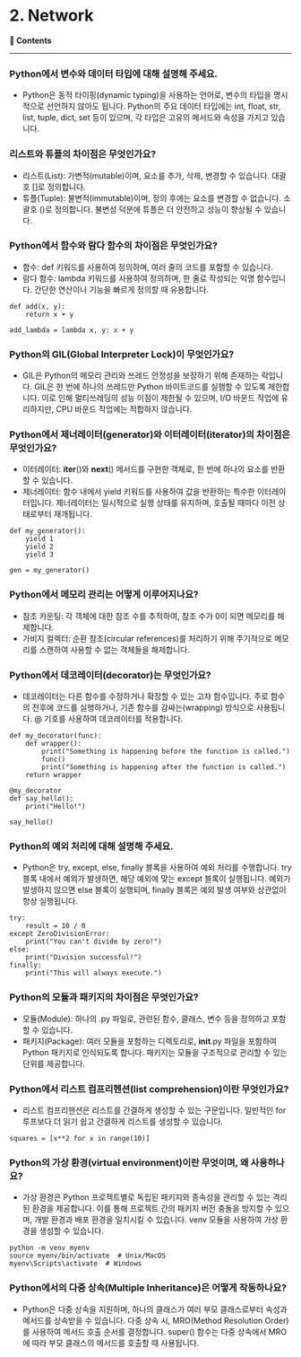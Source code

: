 # 2. Network
**:book: Contents**

---

### Python에서 변수와 데이터 타입에 대해 설명해 주세요.
* Python은 동적 타이핑(dynamic typing)을 사용하는 언어로, 변수의 타입을 명시적으로 선언하지 않아도 됩니다. Python의 주요 데이터 타입에는 int, float, str, list, tuple, dict, set 등이 있으며, 각 타입은 고유의 메서드와 속성을 가지고 있습니다.

### 리스트와 튜플의 차이점은 무엇인가요?
* 리스트(List): 가변적(mutable)이며, 요소를 추가, 삭제, 변경할 수 있습니다. 대괄호 []로 정의합니다.
* 튜플(Tuple): 불변적(immutable)이며, 정의 후에는 요소를 변경할 수 없습니다. 소괄호 ()로 정의합니다. 불변성 덕분에 튜플은 더 안전하고 성능이 향상될 수 있습니다.

### Python에서 함수와 람다 함수의 차이점은 무엇인가요?
* 함수: def 키워드를 사용하여 정의하며, 여러 줄의 코드를 포함할 수 있습니다.
* 람다 함수: lambda 키워드를 사용하여 정의하며, 한 줄로 작성되는 익명 함수입니다. 간단한 연산이나 기능을 빠르게 정의할 때 유용합니다.

```
def add(x, y):
    return x + y

add_lambda = lambda x, y: x + y
```

### Python의 GIL(Global Interpreter Lock)이 무엇인가요?
* GIL은 Python의 메모리 관리와 쓰레드 안정성을 보장하기 위해 존재하는 락입니다. GIL은 한 번에 하나의 쓰레드만 Python 바이트코드를 실행할 수 있도록 제한합니다. 이로 인해 멀티쓰레딩의 성능 이점이 제한될 수 있으며, I/O 바운드 작업에 유리하지만, CPU 바운드 작업에는 적합하지 않습니다.

### Python에서 제너레이터(generator)와 이터레이터(iterator)의 차이점은 무엇인가요?
* 이터레이터: __iter__()와 __next__() 메서드를 구현한 객체로, 한 번에 하나의 요소를 반환할 수 있습니다.
* 제너레이터: 함수 내에서 yield 키워드를 사용하여 값을 반환하는 특수한 이터레이터입니다. 제너레이터는 일시적으로 실행 상태를 유지하며, 호출될 때마다 이전 상태로부터 재개됩니다.
  
```
def my_generator():
    yield 1
    yield 2
    yield 3

gen = my_generator()
```

### Python에서 메모리 관리는 어떻게 이루어지나요?
* 참조 카운팅: 각 객체에 대한 참조 수를 추적하여, 참조 수가 0이 되면 메모리를 해제합니다.
* 가비지 컬렉터: 순환 참조(circular references)를 처리하기 위해 주기적으로 메모리를 스캔하여 사용할 수 없는 객체들을 해제합니다.

### Python에서 데코레이터(decorator)는 무엇인가요?
* 데코레이터는 다른 함수를 수정하거나 확장할 수 있는 고차 함수입니다. 주로 함수의 전후에 코드를 실행하거나, 기존 함수를 감싸는(wrapping) 방식으로 사용됩니다. @ 기호를 사용하여 데코레이터를 적용합니다.
  
```
def my_decorator(func):
    def wrapper():
        print("Something is happening before the function is called.")
        func()
        print("Something is happening after the function is called.")
    return wrapper

@my_decorator
def say_hello():
    print("Hello!")

say_hello()
```

### Python의 예외 처리에 대해 설명해 주세요.
* Python은 try, except, else, finally 블록을 사용하여 예외 처리를 수행합니다. try 블록 내에서 예외가 발생하면, 해당 예외에 맞는 except 블록이 실행됩니다. 예외가 발생하지 않으면 else 블록이 실행되며, finally 블록은 예외 발생 여부와 상관없이 항상 실행됩니다.

```
try:
    result = 10 / 0
except ZeroDivisionError:
    print("You can't divide by zero!")
else:
    print("Division successful!")
finally:
    print("This will always execute.")
```

### Python의 모듈과 패키지의 차이점은 무엇인가요?
* 모듈(Module): 하나의 .py 파일로, 관련된 함수, 클래스, 변수 등을 정의하고 포함할 수 있습니다.
* 패키지(Package): 여러 모듈을 포함하는 디렉토리로, __init__.py 파일을 포함하여 Python 패키지로 인식되도록 합니다. 패키지는 모듈을 구조적으로 관리할 수 있는 단위를 제공합니다.

### Python에서 리스트 컴프리헨션(list comprehension)이란 무엇인가요?
* 리스트 컴프리헨션은 리스트를 간결하게 생성할 수 있는 구문입니다. 일반적인 for 루프보다 더 읽기 쉽고 간결하게 리스트를 생성할 수 있습니다.

```
squares = [x**2 for x in range(10)]
```

### Python의 가상 환경(virtual environment)이란 무엇이며, 왜 사용하나요?
* 가상 환경은 Python 프로젝트별로 독립된 패키지와 종속성을 관리할 수 있는 격리된 환경을 제공합니다. 이를 통해 프로젝트 간의 패키지 버전 충돌을 방지할 수 있으며, 개발 환경과 배포 환경을 일치시킬 수 있습니다. venv 모듈을 사용하여 가상 환경을 생성할 수 있습니다.

```
python -m venv myenv
source myenv/bin/activate  # Unix/MacOS
myenv\Scripts\activate  # Windows
```

### Python에서의 다중 상속(Multiple Inheritance)은 어떻게 작동하나요?
* Python은 다중 상속을 지원하며, 하나의 클래스가 여러 부모 클래스로부터 속성과 메서드를 상속받을 수 있습니다. 다중 상속 시, MRO(Method Resolution Order)를 사용하여 메서드 호출 순서를 결정합니다. super() 함수는 다중 상속에서 MRO에 따라 부모 클래스의 메서드를 호출할 때 사용됩니다.
